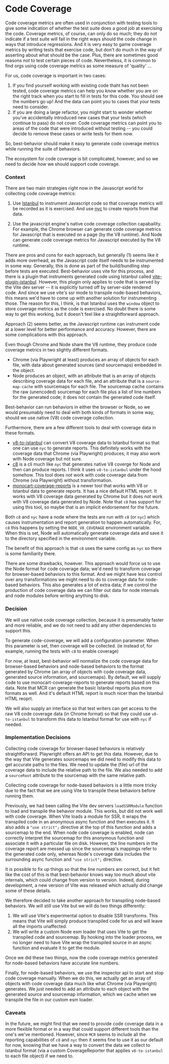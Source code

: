 # Code Coverage

Code coverage metrics are often used in conjunction with testing tools to give
some indication of whether the test suite does a good job at exercising
the code. Coverage metrics, of course, can only do so much; they do not indicate
if a test suite will fail in the right ways should the code change in ways
that introduce regressions. And it is very easy to game coverage metrics by
writing tests that exercise code, but don't do much in the way of asserting
about what should be the case. Plus, there are sometimes good reasons *not* to
test certain pieces of code. Nevertheless, it is common to find orgs using code
coverage metrics as some measure of 'quality' ...

For us, code coverage is important in two cases:

1. If you find yourself working with existing code thaht has not been tested,
code coverage metrics can help you know whether you are on the right track when
you start to fill in tests for this code. You should see the numbers go up! And
the data can point you to cases that your tests need to consider.
2. If you are doing a large refactor, you might start to wonder whether you've
accidentally introduced new cases that your tests (which continue to pass)
do not cover. Code coverage metrics can point you to areas of the code that were
introduced without testing -- you could decide to remove these cases or write
tests for them now.

So, best-behavior should make it easy to generate code coverage metrics while
running the suite of behaviors.

The ecosystem for code coverage is bit complicated, however, and so we need to
decide *how* we should support code coverage.

### Context

There are two main strategies right now in the Javascript world for collecting
code coverage metrics:

1. Use [Istanbul](https://istanbul.js.org) to instrument Javascript code so that
coverage metrics will be recorded as it is exercised. And use
[nyc](https://github.com/istanbuljs/nyc) to create reports from that data.

2. Use the javascript engine's native code coverage collection capabaility. For
example, the Chrome browser can generate code coverage metrics for Javascript that
is executed on a page (by the V8 runtime). And Node can generate code coverage
metrics for Javascript executed by the V8 runtime.

There are pros and cons for each approach, but generally (1) seems like it adds
more overhead, as the Javascript code itself needs to be instrumented in some way.
Generally, this is done as part of the build/bundling step before tests are
executed. Best-behavior uses vite for this process, and there is a plugin that
instruments generated code using Istanbul called
[vite-plugin-istanbul](https://www.npmjs.com/package/vite-plugin-istanbul). However,
this plugin only applies to code that is served by the Vite dev server -- it is
explicitly turned off by server-side rendered code. And since we use vite's ssr
mode to transpile node-based behaviors, this means we'd have to come up with
another solution for instrumenting those. The reason for this, I think, is that
Istanbul uses the `window` object to store coverage metrics as the code is
exercised. No doubt there is some way to get this working, but it doesn't feel
like a straightforward approach.

Approach (2) seems better, as the Javascript runtime can instrument code at a
lower level for better performance and accuracy. However, there are some complications
with this approach.

Even though Chrome and Node share the V8 runtime, they produce code coverage
metrics in two slightly different formats.

- Chrome (via Playwright at least) produces an array of objects for each file,
with data about generated sources (and sourcemaps) embedded in the object.
- Node produces an object, with an attribute that is an array of objects describing
coverage data for each file, and an attribute that is a `source-map-cache` with
sourcemaps for each file. The sourcemap cache contains the raw (unencoded)
sourcemap for each file plus a list of line numbers for the generated code; it does
not contain the generated code itself.

Best-behavior can run behaviors in either the browser or Node, so we would
presumably need to deal with both kinds of formats in some way, should we use
native (V8) code coverage collection.

Furthermore, there are a few different tools to deal with coverage data in these
formats.

- [v8-to-istanbul](https://www.npmjs.com/package/v8-to-istanbul) can convert V8
coverage data to Istanbul format so that one can use `nyc` to generate reports. This
definitely works with the coverage data that Chrome (via Playwright) produces; it
may also work with Node coverage but not sure.
- [c8](https://www.npmjs.com/package/c8) is a cli much like `nyc` that generates
native V8 coverge for Node and then can produce reports. I think it uses
`v8-to-istanbul` under the hood somehow. This tool does *not* work with code
coverage data from Chrome (via Playwright) without transformation.
- [monocart-coverage-reports](https://www.npmjs.com/package/monocart-coverage-reports)
is a newer tool that works with V8 or Istanbul data to generate reports. It has
a nice default HTML report. It works with V8 coverage data generated by Chrome but
it does *not* work with V8 coverage data generated by Node. Note that `c8` has
support for using this tool, so maybe that is an implicit endorsement for the
future.

Both `c8` and `nyc` have a node where the tests are run *with* `c8` (or `nyc`) which
causes instrumentation and report generation to happen automatically. For, `c8`
this happens by setting the `NODE_V8_COVERAGE` environment variable. When this
is set, Node will automatically generate coverage data and save it to the directory
specified in the environment variable. 

The benefit of this approach is that `c8` uses the same config as `nyc` so there
is some familiarity there.

There are some drawbacks, however. This approach would force
us to use the Node format for code coverage data; we'd need to transform coverage
for browser-based behaviors to this format. And we might have less control over
any transformations we might need to do to coverage data for node-based behaviors.
This also generates a lot of extra data; if we control the production of code
coverage data we can filter out data for node internals and node modules before
writing anything to disk.


### Decision

We will use native code coverage collection, because it is presumably faster and
more reliable, and we do not need to add any other dependencies to support this.

To generate code-coverage, we will add a configuration parameter. When this
parameter is set, then coverage will be collected. (ie instead of, for example,
running the tests with `c8` to enable coverage)

For now, at least, best-behavior will normalize the code coverage data for
browser-based behaviors and node-based behaviors to the format generated by Chrome
(an array of objects with code coverage data, generated source information, and
sourcemaps). By default, we will supply code to use monocart-coverage-reports
to generate reports based on this data. Note that MCR can generate the basic
Istanbul reports plus more formats as well. And it's default HTML report is
much nicer than the Istanbul HTML reoprt.

We will also supply an interface so that test writers can get access to the
raw V8 code coverage data (in Chrome format) so that they could use
`v8-to-istanbul` to transform this data to Istanbul format for use with
`nyc` if needed.


### Implementation Decisions

Collecting code coverage for browser-based behaviors is relatively straightforward.
Playwright offers an API to get this data. However, due to the way that
Vite generates sourcemaps we did need to modify this data to get accurate
paths to the files. We need to update the (file) url of the coverage data to
include the relative path to the file. We also needed to add a `sourceRoot`
attribute to the sourcemap with the same relative path.

Collecting code coverage for node-based behaviors is a little more tricky
due to the fact that we are using Vite to transpile these behaviors before
running them.

Previously, we had been calling the Vite dev servers `loadSSRModule` function
to load and transpile the behavior module. This works, but did not work well
with code coverage. When Vite loads a module for SSR, it wraps the transpiled
code in an anonymous async function and then executes it. It also adds a
`"use strict";` directive at the top of this function and adds a sourcemap
to the end. When node code coverage is enabled, node can correctly interpret
the sourcemap for this anonymous function and associate it with a particular
file on disk. However, the line numbers in the coverage report are messed up
since the sourcemap's mappings refer to the generated code only, whereas Node's
coverage data includes the surrounding async function and `"use strict";`
directive.

It is possible to fix up things so that the line numbers are correct, but it
felt like the cost of this is that best-behavior knows way too much about vite
internals, which could change from version to version. Indeed, during development,
a new version of Vite was released which actually did change some of these
details.

We therefore decided to take another approach for transpiling node-based behaviors.
We will still use Vite but we will do two things differently:

1. We will use Vite's experimental option to disable SSR transforms. This means
that Vite will simply produce transpiled code for us and will leave all the
imports unaffected.
2. We will write a custom Node esm loader that uses Vite to get the transpiled code
and sourcemap. By hooking into the loader process, we no longer need to have
Vite wrap the transpiled source in an async function and evaluate it to get the
module.

Once we did these two things, now the code coverage metrics generated for
node-based behaviors have accurate line numbers.

Finally, for node-based behaviors, we use the inspector api to start and stop
code coverage manually. When we do this, we actually get an array of objects
with code coverage data much like what Chrome (via Playwright) generates. We
just needed to add an attribute to each object with the generated source and
sourcemap information, which we cache when we transpile the file in our
custom esm loader.


### Caveats

In the future, we might find that we need to provide code coverage data
in a more flexible format or in a way that could support different tools
than the one's we've mentioned. However, since `MCR` seems to include all
the reporting capabilities of `c8` and `nyc` then it seems fine to use
it as our default for now, knowing that we have a way to convert the
data we collect to istanbul format (via a custom CoverageReporter that
applies `v8-to-istanbul` to each file object) if we need to.